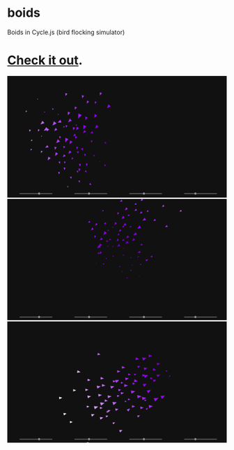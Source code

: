 # boids
Boids in Cycle.js (bird flocking simulator)

[Check it out](https://cyclejs-community.github.io/boids/).
===

![Screenshot 1](https://raw.githubusercontent.com/cyclejs-community/boids/master/screenshots/0qNNe.png)
![Screenshot 2](https://raw.githubusercontent.com/cyclejs-community/boids/master/screenshots/4OkB2.png)
![Screenshot 3](https://raw.githubusercontent.com/cyclejs-community/boids/master/screenshots/QrNxq.png)
